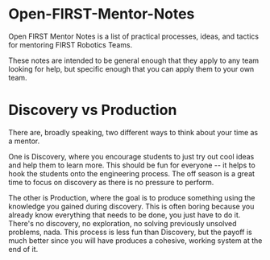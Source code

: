 # Open-FIRST-Mentor-Notes
Open FIRST Mentor Notes is a list of practical processes, ideas, and tactics for mentoring FIRST Robotics Teams.

These notes are intended to be general enough that they apply to any team looking for help, but specific enough that you can apply them to your own team.

# Discovery vs Production

There are, broadly speaking, two different ways to think about your time as a mentor.

One is Discovery, where you encourage students to just try out cool ideas and help them to learn more. This should be fun for everyone -- it helps to hook the students onto the engineering process. The off season is a great time to focus on discovery as there is no pressure to perform.

The other is Production, where the goal is to produce something using the knowledge you gained during discovery. This is often boring because you already know everything that needs to be done, you just have to do it. There's no discovery, no exploration, no solving previously unsolved problems, nada. This process is less fun than Discovery, but the payoff is much better since you will have produces a cohesive, working system at the end of it.